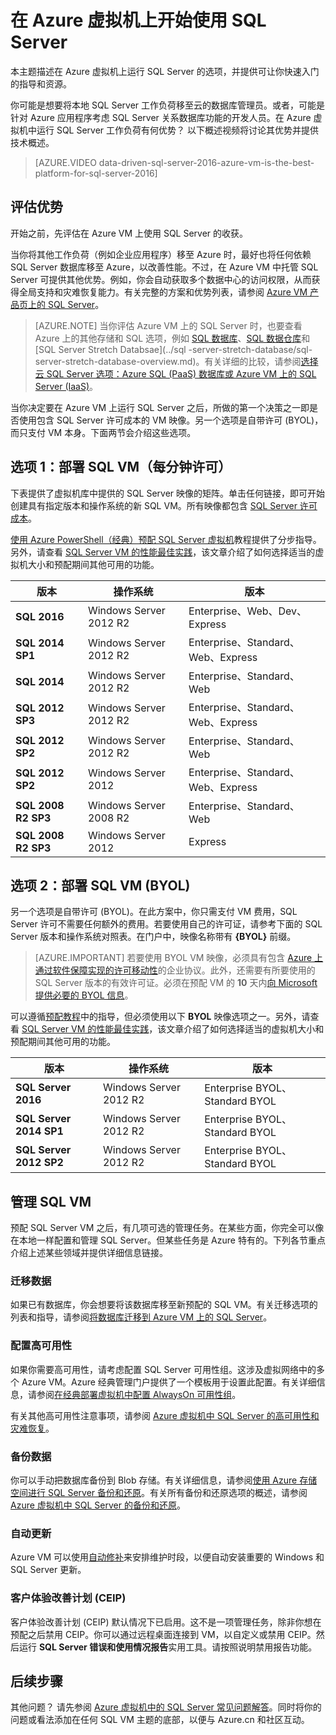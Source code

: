 <properties
	pageTitle="在 Azure 虚拟机上开始使用 SQL Server | Azure"
	description="使用 Azure 虚拟机将本地 SQL Server 数据库的工作负荷移至云中。预配置 SQL VM 映像快速入门。"
	services="virtual-machines-windows"
	documentationCenter=""
	authors="rothja"
	manager="jhubbard"
	editor=""
	tags="azure-service-management"/>

<tags
	ms.service="virtual-machines-windows"
	ms.date="06/13/2016"
	wacn.date="07/25/2016"/>

# 在 Azure 虚拟机上开始使用 SQL Server

本主题描述在 Azure 虚拟机上运行 SQL Server 的选项，并提供可让你快速入门的指导和资源。

你可能是想要将本地 SQL Server 工作负荷移至云的数据库管理员。或者，可能是针对 Azure 应用程序考虑 SQL Server 关系数据库功能的开发人员。在 Azure 虚拟机中运行 SQL Server 工作负荷有何优势？ 以下概述视频将讨论其优势并提供技术概述。

> [AZURE.VIDEO data-driven-sql-server-2016-azure-vm-is-the-best-platform-for-sql-server-2016]

## 评估优势

开始之前，先评估在 Azure VM 上使用 SQL Server 的收获。

当你将其他工作负荷（例如企业应用程序）移至 Azure 时，最好也将任何依赖 SQL Server 数据库移至 Azure，以改善性能。不过，在 Azure VM 中托管 SQL Server 可提供其他优势。例如，你会自动获取多个数据中心的访问权限，从而获得全局支持和灾难恢复能力。有关完整的方案和优势列表，请参阅 [Azure VM 产品页上的 SQL Server](/home/features/virtual-machines/#home_vm_overview_info)。

> [AZURE.NOTE] 当你评估 Azure VM 上的 SQL Server 时，也要查看 Azure 上的其他存储和 SQL 选项，例如 [SQL 数据库](/documentation/articles/sql-database-technical-overview/)、[SQL 数据仓库](/documentation/articles/sql-data-warehouse-overview-what-is/)和 [SQL Server Stretch Databsae](../sql -server-stretch-database/sql-server-stretch-database-overview.md)。有关详细的比较，请参阅[选择云 SQL Server 选项：Azure SQL (PaaS) 数据库或 Azure VM 上的 SQL Server (IaaS)](/documentation/articles/sql-database-paas-vs-sql-server-iaas/)。

当你决定要在 Azure VM 上运行 SQL Server 之后，所做的第一个决策之一即是否使用包含 SQL Server 许可成本的 VM 映像。另一个选项是自带许可 (BYOL)，而只支付 VM 本身。下面两节会介绍这些选项。

## 选项 1：部署 SQL VM（每分钟许可）
下表提供了虚拟机库中提供的 SQL Server 映像的矩阵。单击任何链接，即可开始创建具有指定版本和操作系统的新 SQL VM。所有映像都包含 [SQL Server 许可成本](/pricing/details/virtual-machines/)。

[使用 Azure PowerShell（经典）预配 SQL Server 虚拟机](/documentation/articles/virtual-machines-windows-classic-ps-sql-create/)教程提供了分步指导。另外，请查看 [SQL Server VM 的性能最佳实践](/documentation/articles/virtual-machines-windows-sql-performance/)，该文章介绍了如何选择适当的虚拟机大小和预配期间其他可用的功能。

|版本|操作系统|版本|
|---|---|---|
|**SQL 2016**|Windows Server 2012 R2|Enterprise、Web、Dev、Express|
|**SQL 2014 SP1**|Windows Server 2012 R2|Enterprise、Standard、Web、Express|
|**SQL 2014**|Windows Server 2012 R2|Enterprise、Standard、Web|
|**SQL 2012 SP3**|Windows Server 2012 R2|Enterprise、Standard、Web、Express|
|**SQL 2012 SP2**|Windows Server 2012 R2|Enterprise、Standard、Web|
|**SQL 2012 SP2**|Windows Server 2012|Enterprise、Standard、Web、Express|
|**SQL 2008 R2 SP3**|Windows Server 2008 R2|Enterprise、Standard、Web|
|**SQL 2008 R2 SP3**|Windows Server 2012|Express|

## 选项 2：部署 SQL VM (BYOL)
另一个选项是自带许可 (BYOL)。在此方案中，你只需支付 VM 费用，SQL Server 许可不需要任何额外的费用。若要使用自己的许可证，请参考下面的 SQL Server 版本和操作系统对照表。在门户中，映像名称带有 **{BYOL}** 前缀。

> [AZURE.IMPORTANT] 若要使用 BYOL VM 映像，必须具有包含 [Azure 上通过软件保障实现的许可移动性](https://azure.microsoft.com/pricing/license-mobility/)的企业协议。此外，还需要有所要使用的 SQL Server 版本的有效许可证。必须在预配 VM 的 **10** 天内[向 Microsoft 提供必要的 BYOL 信息](http://d36cz9buwru1tt.cloudfront.net/License_Mobility_Customer_Verification_Guide.pdf)。

可以遵循[预配教程](/documentation/articles/virtual-machines-windows-classic-ps-sql-create/)中的指导，但必须使用以下 **BYOL** 映像选项之一。另外，请查看 [SQL Server VM 的性能最佳实践](/documentation/articles/virtual-machines-windows-sql-performance/)，该文章介绍了如何选择适当的虚拟机大小和预配期间其他可用的功能。

|版本|操作系统|版本|
|---|---|---|
|**SQL Server 2016**|Windows Server 2012 R2|Enterprise BYOL、Standard BYOL|
|**SQL Server 2014 SP1**|Windows Server 2012 R2|Enterprise BYOL、Standard BYOL|
|**SQL Server 2012 SP2**|Windows Server 2012 R2|Enterprise BYOL、Standard BYOL|

## 管理 SQL VM
预配 SQL Server VM 之后，有几项可选的管理任务。在某些方面，你完全可以像在本地一样配置和管理 SQL Server。但某些任务是 Azure 特有的。下列各节重点介绍上述某些领域并提供详细信息链接。

### 迁移数据

如果已有数据库，你会想要将该数据库移至新预配的 SQL VM。有关迁移选项的列表和指导，请参阅[将数据库迁移到 Azure VM 上的 SQL Server](/documentation/articles/virtual-machines-windows-migrate-sql/)。

### 配置高可用性

如果你需要高可用性，请考虑配置 SQL Server 可用性组。这涉及虚拟网络中的多个 Azure VM。Azure 经典管理门户提供了一个模板用于设置此配置。有关详细信息，请参阅[在经典部署虚拟机中配置 AlwaysOn 可用性组](/documentation/articles/virtual-machines-windows-classic-portal-sql-alwayson-availability-groups/)。

有关其他高可用性注意事项，请参阅 [Azure 虚拟机中 SQL Server 的高可用性和灾难恢复](/documentation/articles/virtual-machines-windows-sql-high-availability-dr/)。

### 备份数据
你可以手动把数据库备份到 Blob 存储。有关详细信息，请参阅[使用 Azure 存储空间进行 SQL Server 备份和还原](/documentation/articles/virtual-machines-windows-use-storage-sql-server-backup-restore/)。有关所有备份和还原选项的概述，请参阅 [Azure 虚拟机中 SQL Server 的备份和还原](/documentation/articles/virtual-machines-windows-sql-backup-recovery/)。

### 自动更新
Azure VM 可以使用[自动修补](/documentation/articles/virtual-machines-windows-classic-sql-automated-patching/)来安排维护时段，以便自动安装重要的 Windows 和 SQL Server 更新。

### 客户体验改善计划 (CEIP)
客户体验改善计划 (CEIP) 默认情况下已启用。这不是一项管理任务，除非你想在预配之后禁用 CEIP。你可以通过远程桌面连接到 VM，以自定义或禁用 CEIP。然后运行 **SQL Server 错误和使用情况报告**实用工具。请按照说明禁用报告功能。

## 后续步骤

其他问题？ 请先参阅 [Azure 虚拟机中的 SQL Server 常见问题解答](/documentation/articles/virtual-machines-windows-sql-server-iaas-faq/)。同时将你的问题或看法添加在任何 SQL VM 主题的底部，以便与 Azure.cn 和社区互动。

<!---HONumber=Mooncake_0718_2016-->
